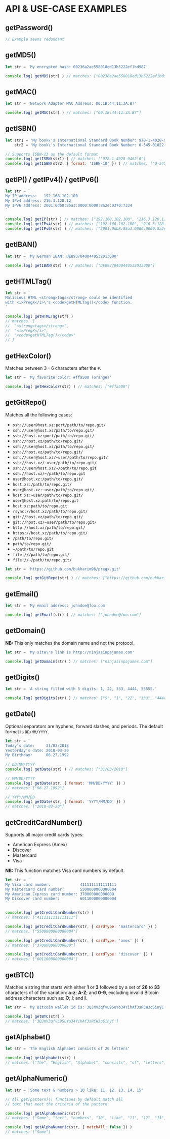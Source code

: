 # API &amp; USE-CASE EXAMPLES

## getPassword()
```javascript
// Example seems redundant
```

## getMD5()
```javascript
let str = 'My encrypted hash: 00236a2ae558018ed13b5222ef1bd987'

console.log( getMD5(str) ) // matches: ["00236a2ae558018ed13b5222ef1bd987"]
```

## getMAC()
```javascript
let str = 'Network Adapter MAC Address: 00:1B:44:11:3A:B7'

console.log( getMAC(str) ) // matches: ["00:1B:44:11:3A:B7"]
```

## getISBN()
```javascript
let str1 = 'My book\'s International Standard Book Number: 978-1-4028-9462-6', // ISBN-13
	str2 = 'My book\'s International Standard Book Number: 0-545-01022-5' // ISBN-10

// Supports ISBN-13 as the default format
console.log( getISBN(str1) ) // matches: ["978-1-4028-9462-6"]
console.log( getISBN(str2, { format: 'ISBN-10' }) ) // matches: ["0-545-01022-5"]
```

## getIP() / getIPv4() / getIPv6()
```javascript
let str = `
My IP address:   192.168.102.100
My IPv4 address: 216.3.128.12
My IPv6 address: 2001:0db8:85a3:0000:0000:8a2e:0370:7334
`

console.log( getIP(str) ) // matches: ["192.168.102.100", "216.3.128.12"]
console.log( getIPv4(str) ) // matches: ["192.168.102.100", "216.3.128.12"]
console.log( getIPv6(str) ) // matches: ["2001:0db8:85a3:0000:0000:8a2e:0370:7334"]
```

## getIBAN()
```javascript
let str = 'My German IBAN: DE89370400440532013000'

console.log( getIBAN(str) ) // matches: ["DE89370400440532013000"]
```

## getHTMLTag()
```javascript
let str = `
Malicious HTML <strong>tags</strong> could be identified
with <i>PregX</i>\'s <code>getHTMLTag()</code> function.
`

console.log( getHTMLTag(str) )
// matches: [
// 	"<strong>tags</strong>",
// 	"<i>PregX</i>",
// 	"<code>getHTMLTag()</code>"
// ]
```

## getHexColor()
Matches between 3 - 6 characters after the `#`.

```javascript
let str = 'My favorite color: #ffa500 (orange)'

console.log( getHexColor(str) ) // matches: ["#ffa500"]
```

## getGitRepo()
Matches all the following cases:
- `ssh://user@host.xz:port/path/to/repo.git/`
- `ssh://user@host.xz/path/to/repo.git/`
- `ssh://host.xz:port/path/to/repo.git/`
- `ssh://host.xz/path/to/repo.git/`
- `ssh://user@host.xz/path/to/repo.git/`
- `ssh://host.xz/path/to/repo.git/`
- `ssh://user@host.xz/~user/path/to/repo.git/`
- `ssh://host.xz/~user/path/to/repo.git/`
- `ssh://user@host.xz/~/path/to/repo.git`
- `ssh://host.xz/~/path/to/repo.git`
- `user@host.xz:/path/to/repo.git/`
- `host.xz:/path/to/repo.git/`
- `user@host.xz:~user/path/to/repo.git/`
- `host.xz:~user/path/to/repo.git/`
- `user@host.xz:path/to/repo.git`
- `host.xz:path/to/repo.git`
- `rsync://host.xz/path/to/repo.git/`
- `git://host.xz/path/to/repo.git/`
- `git://host.xz/~user/path/to/repo.git/`
- `http://host.xz/path/to/repo.git/`
- `https://host.xz/path/to/repo.git/`
- `/path/to/repo.git/`
- `path/to/repo.git/`
- `~/path/to/repo.git`
- `file:///path/to/repo.git/`
- `file://~/path/to/repo.git/`
```javascript
let str = 'https://github.com/bukharim96/pregx.git'

console.log( getGitRepo(str) ) // matches: ["https://github.com/bukharim96/pregx.git"]
```

## getEmail()
```javascript
let str = 'My email address: johndoe@foo.com'

console.log( getEmail(str) ) // matches: ["johndoe@foo.com"]
```

## getDomain()
**NB:** This only matches the domain name and not the protocol.
```javascript
let str = 'My site\'s link is http://ninjasinpajamas.com'

console.log( getDomain(str) ) // matches: ["ninjasinpajamas.com"]
```

## getDigits()
```javascript
let str = 'A string filled with 5 digits: 1, 22, 333, 4444, 55555.'

console.log( getDigits(str) ) // matches: ["5", "1", "22", "333", "4444", "55555"]
```

## getDate()
Optional separators are hyphens, forward slashes, and periods. The default format is `DD/MM/YYYY`.
```javascript
let str = `
Today's date:     31/03/2018
Yesterday's date: 2018-03-20
My Birthday:      06.27.1992
`
// DD/MM/YYYY
console.log( getDate(str) ) // matches: ["31/03/2018"]

// MM/DD/YYYY
console.log( getDate(str, { format: 'MM/DD/YYYY' }) )
// matches: ["06.27.1992"]

// YYYY/MM/DD
console.log( getDate(str, { format: 'YYYY/MM/DD' }) )
// matches: ["2018-03-20"]
```

## getCreditCardNumber()
Supports all major credit cards types:
- American Express (Amex)
- Discover
- Mastercard
- Visa

**NB:** This function matches Visa card numbers by default.
```javascript
let str = `
My Visa card number: 			 4111111111111111
My MasterCard card number: 		 5500000000000004
My American Express card number: 370000000000009
My Discover card number: 		 6011000000000004
`

console.log( getCreditCardNumber(str) )
// matches: ["4111111111111111"]

console.log( getCreditCardNumber(str, { cardType: 'mastercard' }) )
// matches: ["5500000000000004"]

console.log( getCreditCardNumber(str, { cardType: 'amex' }) )
// matches: ["370000000000009"]

console.log( getCreditCardNumber(str, { cardType: 'discover' }) )
// matches: ["6011000000000004"]
```

## getBTC()
Matches a string that starts with either **1** or **3** followed by a set of **26** to **33** characters of of the variation: **a-z**; **A-Z**; and **0-9**, excluding invalid Bitcoin address characters such as: **O**; **I**; and **l**.
```javascript
let str = 'My Bitcoin wallet id is: 3QJmV3qfvL9SuYo34YihAf3sRCW3qSinyC'

console.log( getBTC(str) )
// matches: ['3QJmV3qfvL9SuYo34YihAf3sRCW3qSinyC']
```

## getAlphabet()
```javascript
let str = 'The English Alphabet consists of 26 letters'

console.log( getAlphabet(str) )
// matches: ["The", "English", "Alphabet", "consists", "of", "letters"]
```

## getAlphaNumeric()
```javascript
let str = 'Some text & numbers > 10 like: 11, 12, 13, 14, 15'

// All get[pattern]() functions by default match all
// text that meet the criteria of the pattern.

console.log( getAlphaNumeric(str) )
// matches: ["Some", "text", "numbers", "10", "like", "11", "12", "13", "14", "15"]

console.log( getAlphaNumeric(str, { matchAll: false }) )
// matches: ["Some"]
```
